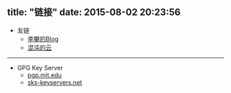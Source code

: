 title: "链接"
date: 2015-08-02 20:23:56
---
+ 友链
  - [李攀的Blog](http://lipan.me/)
  - [混沌的云](http://blog.zerob13.in/)

--------------
+ GPG Key Server
  - [pgp.mit.edu](https://pgp.mit.edu)
  - [sks-keyservers.net](https://sks-keyservers.net/)

